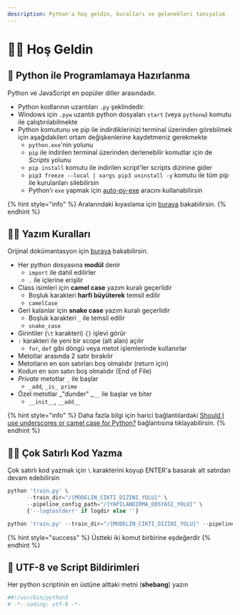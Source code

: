 ```yaml
---
description: Python'a hoş geldin, kuralları ve gelenekleri tanıyalım
---
```

# 🙋‍♂️ Hoş Geldin

## 🚧 Python ile Programlamaya Hazırlanma

Python ve JavaScript en popüler diller arasındadır.

* Python kodlarının uzantıları `.py` şeklindedir.
* Windows için `.pyw` uzantılı python dosyaları `start` (veya `pythonw`) komutu ile çalıştırılabilmekte
* Python komutunu ve pip ile indirdiklerinizi terminal üzerinden görebilmek için aşağıdakileri ortam değişkenlerine kaydetmeniz gerekmekte
  * `python.exe`'nin yolunu
  * `pip` ile indirilen terminal üzerinden derlenebilir komutlar için de _Scripts_ yolunu
  * `pip install` komutu ile indirilen script'ler scripts dizinine gider
  * `pip3 freeze --local | xargs pip3 uninstall -y` komutu ile tüm pip ile kurulanları silebilirsin
  * Python'ı `exe` yapmak için [auto-py-exe](https://github.com/brentvollebregt/auto-py-to-exe) aracını kullanabilirsin

{% hint style="info" %}
Aralarındaki kıyaslama için [buraya](https://www.educba.com/python-vs-javascript/) bakabilirsin.
{% endhint %}

## 👮‍♂️ Yazım Kuralları

Orijinal dokümantasyon için [buraya](https://www.python.org/dev/peps/pep-0008/) bakabilirsin.

* Her python dosyasına **modül** denir
  * `import` ile dahil edilirler
  * `.` ile içlerine erişilir
* Class isimleri için **camel case** yazım kuralı geçerlidir
  * Boşluk karakteri **harfi büyüterek** temsil edilir
  * `camelCase`
* Geri kalanlar için **snake case** yazım kuralı geçerlidir
  * Boşluk karakteri `_` ile temsil edilir
  * `snake_case`
* Girintiler (`\t` karakteri) `{}` işlevi görür
* `:` karakteri ile yeni bir scope (alt alan) açılır
  * `for`, `def` gibi döngü veya metot işlemlerinde kullanırlar
* Metotlar arasında 2 satır bırakılır
* Metotların en son satırları boş olmalıdır (return için)
* Kodun en son satırı boş olmalıdır (End of File)
* _Private_ metotlar `_` ile başlar
  * `_add`, `_is_ prime`
* Özel metotlar _"dunder" _`__` ile başlar ve biter
  * `__init__`, `__add__`

{% hint style="info" %}
Daha fazla bilgi için harici bağlantılardaki [Should I use underscores or camel case for Python?](https://www.quora.com/Should-I-use-underscores-or-camel-case-for-Python) bağlantısına tıklayabilirsin.
{% endhint %}

## 👨‍💻 Çok Satırlı Kod Yazma

Çok satırlı kod yazmak için `\` karakterini koyup ENTER'a basarak alt satırdan devam edebilirsin

```python
python 'train.py' \
      --train_dir="/{MODELIN_CIKTI_DIZINI_YOLU}" \
      --pipeline_config_path="/{YAPILANDIRMA_DOSYASI_YOLU}" \
      {'--logtostderr' if logdir else ''}

python 'train.py' --train_dir="/{MODELIN_CIKTI_DIZINI_YOLU}" --pipeline_config_path="/{YAPILANDIRMA_DOSYASI_YOLU}" {'--logtostderr' if logdir else ''}
```

{% hint style="success" %}
Üstteki iki komut birbirine eşdeğerdir
{% endhint %}

## 📢 UTF-8 ve Script Bildirimleri

Her python scriptinin en üstüne alttaki metni (**shebang**) yazın

```bash
##!/usr/bin/python3
# -*- coding: utf-8 -*-
```
